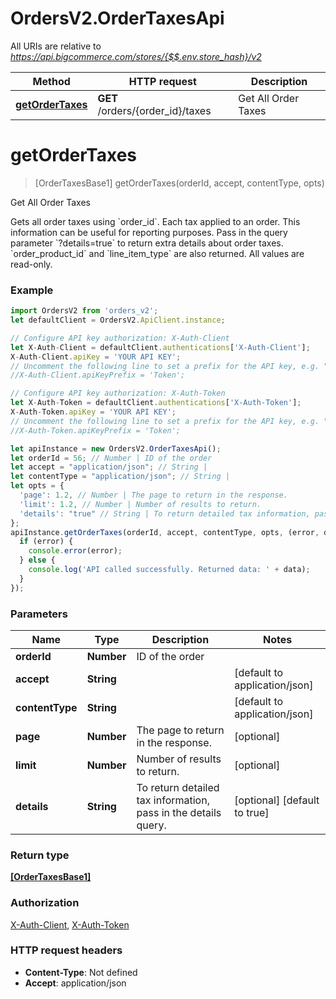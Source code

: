 # OrdersV2.OrderTaxesApi

All URIs are relative to *https://api.bigcommerce.com/stores/{$$.env.store_hash}/v2*

Method | HTTP request | Description
------------- | ------------- | -------------
[**getOrderTaxes**](OrderTaxesApi.md#getOrderTaxes) | **GET** /orders/{order_id}/taxes | Get All Order Taxes

<a name="getOrderTaxes"></a>
# **getOrderTaxes**
> [OrderTaxesBase1] getOrderTaxes(orderId, accept, contentType, opts)

Get All Order Taxes

Gets all order taxes using &#x60;order_id&#x60;. Each tax applied to an order. This information can be useful for reporting purposes. Pass in the query parameter &#x60;?details&#x3D;true&#x60; to return extra details about order taxes. &#x60;order_product_id&#x60; and &#x60;line_item_type&#x60; are also returned.  All values are read-only.

### Example
```javascript
import OrdersV2 from 'orders_v2';
let defaultClient = OrdersV2.ApiClient.instance;

// Configure API key authorization: X-Auth-Client
let X-Auth-Client = defaultClient.authentications['X-Auth-Client'];
X-Auth-Client.apiKey = 'YOUR API KEY';
// Uncomment the following line to set a prefix for the API key, e.g. "Token" (defaults to null)
//X-Auth-Client.apiKeyPrefix = 'Token';

// Configure API key authorization: X-Auth-Token
let X-Auth-Token = defaultClient.authentications['X-Auth-Token'];
X-Auth-Token.apiKey = 'YOUR API KEY';
// Uncomment the following line to set a prefix for the API key, e.g. "Token" (defaults to null)
//X-Auth-Token.apiKeyPrefix = 'Token';

let apiInstance = new OrdersV2.OrderTaxesApi();
let orderId = 56; // Number | ID of the order
let accept = "application/json"; // String | 
let contentType = "application/json"; // String | 
let opts = { 
  'page': 1.2, // Number | The page to return in the response.
  'limit': 1.2, // Number | Number of results to return.
  'details': "true" // String | To return detailed tax information, pass in the details query.
};
apiInstance.getOrderTaxes(orderId, accept, contentType, opts, (error, data, response) => {
  if (error) {
    console.error(error);
  } else {
    console.log('API called successfully. Returned data: ' + data);
  }
});
```

### Parameters

Name | Type | Description  | Notes
------------- | ------------- | ------------- | -------------
 **orderId** | **Number**| ID of the order | 
 **accept** | **String**|  | [default to application/json]
 **contentType** | **String**|  | [default to application/json]
 **page** | **Number**| The page to return in the response. | [optional] 
 **limit** | **Number**| Number of results to return. | [optional] 
 **details** | **String**| To return detailed tax information, pass in the details query. | [optional] [default to true]

### Return type

[**[OrderTaxesBase1]**](OrderTaxesBase1.md)

### Authorization

[X-Auth-Client](../README.md#X-Auth-Client), [X-Auth-Token](../README.md#X-Auth-Token)

### HTTP request headers

 - **Content-Type**: Not defined
 - **Accept**: application/json

